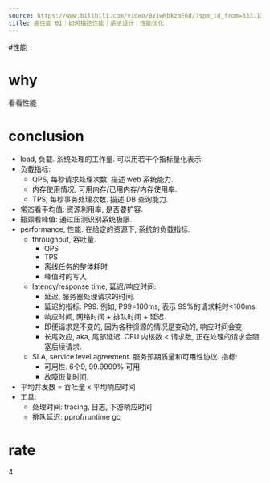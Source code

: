 ```yaml
---
source: https://www.bilibili.com/video/BV1wRbkzmE6d/?spm_id_from=333.1387.upload.video_card.click&vd_source=549bde2564979641a5f0adbcfa529b0a
title: 高性能 01｜如何描述性能｜系统设计｜性能优化
---
```


#性能
# why
看看性能

# conclusion
- load, 负载. 系统处理的工作量. 可以用若干个指标量化表示.
- 负载指标:
	- QPS, 每秒请求处理次数. 描述 web 系统能力.
	- 内存使用情况, 可用内存/已用内存/内存使用率.
	- TPS, 每秒事务处理次数. 描述 DB 查询能力.
- 常态看平均值: 资源利用率, 是否要扩容.
- 瓶颈看峰值: 通过压测识别系统极限.
- performance, 性能. 在给定的资源下, 系统的负载指标.
	- throughput, 吞吐量.
		- QPS
		- TPS
		- 离线任务的整体耗时
		- 峰值时的写入
	- latency/response time, 延迟/响应时间:
		- 延迟, 服务器处理请求的时间.
		- 延迟的指标: P99. 例如, P99=100ms, 表示 99%的请求耗时<100ms.
		- 响应时间, 网络时间 + 排队时间 + 延迟. 
		- 即便请求是不变的, 因为各种资源的情况是变动的, 响应时间会变.
		- 长尾效应, aka, 尾部延迟. CPU 内核数 < 请求数, 正在处理的请求会阻塞后续请求.
	- SLA, service level agreement. 服务预期质量和可用性协议. 指标:
		- 可用性. 6个9, 99.9999% 可用.
		- 故障恢复时间.
- 平均并发数 = 吞吐量 x 平均响应时间
- 工具:
	- 处理时间: tracing, 日志, 下游响应时间
	- 排队延迟: pprof/runtime gc

# rate
4